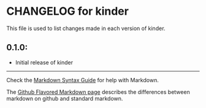 # CHANGELOG for kinder

This file is used to list changes made in each version of kinder.

## 0.1.0:

* Initial release of kinder

- - -
Check the [Markdown Syntax Guide](http://daringfireball.net/projects/markdown/syntax) for help with Markdown.

The [Github Flavored Markdown page](http://github.github.com/github-flavored-markdown/) describes the differences between markdown on github and standard markdown.
